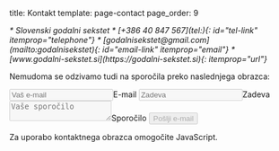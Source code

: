 title: Kontakt
template: page-contact
page_order: 9


<address itemprop="address" markdown="block">
* <i class="fa fa-map-marker"></i> Slovenski godalni sekstet
* <i class="fa fa-phone"></i> [+386 40 <span hidden>NOSPAM</span>847<span hidden>NOSPAM</span> 567](tel:){: id="tel-link" itemprop="telephone"}
* <i class="fa fa-envelope"></i> [godalnisekstet@<span hidden>NO SPAM</span>gmail.com](mailto:godalnisekstet){: id="email-link" itemprop="email"}
* <i class="fa fa-globe"></i> [www.godalni-sekstet.si](https://godalni-sekstet.si){: itemprop="url"}
</address>


Nemudoma se odzivamo tudi na sporočila preko naslednjega obrazca:


<form id="contact">
    <label><input name="cc" type="email" placeholder="Vaš e-mail" required disabled><span>E-mail</span></label>
    <label><input name="subject" placeholder="Zadeva" required disabled><span>Zadeva</span></label>
    <label><textarea name="body" placeholder="Vaše sporočilo" required disabled></textarea><span>Sporočilo</span></label>
    <button disabled>Pošlji e-mail</button>
</form>
<noscript>Za uporabo kontaktnega obrazca omogočite JavaScript.</noscript>